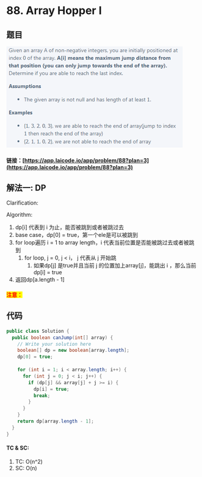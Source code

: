 # 88. Array Hopper I

## 题目

![](<.gitbook/assets/image (126).png>)

#### 链接：[https://app.laicode.io/app/problem/88?plan=3](https://app.laicode.io/app/problem/88?plan=3)

## 解法一: DP

Clarification:&#x20;

Algorithm:&#x20;

1. dp\[i] 代表到 i 为止，能否被跳到或者被跳过去
2. base case，dp\[0] = true，第一个ele是可以被跳到
3. for loop遍历 i = 1 to array length，i 代表当前位置是否能被跳过去或者被跳到
   1. for loop, j = 0, j < i， j 代表从 j 开始跳
      1. 如果dp\[j] 是true并且当前 j 的位置加上array\[j]，能跳出 i ，那么当前dp\[i] = true
4. 返回dp\[a.length - 1]

#### <mark style="color:red;">注意：</mark>

## 代码

```java
public class Solution {
  public boolean canJump(int[] array) {
    // Write your solution here
    boolean[] dp = new boolean[array.length];
    dp[0] = true;

    for (int i = 1; i < array.length; i++) {
      for (int j = 0; j < i; j++) {
        if (dp[j] && array[j] + j >= i) {
          dp[i] = true;
          break;
        }
      }
    }
    return dp[array.length - 1];
  }
}

```

#### TC & SC:&#x20;

1. TC: O(n^2)
2. SC: O(n)

